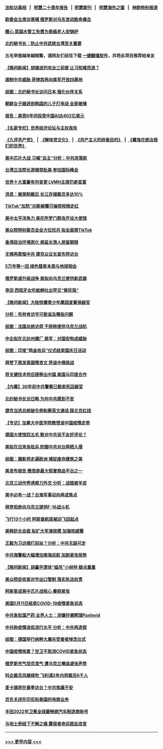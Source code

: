 #### [法轮功真相](https://github.com/gfw-breaker/truth/blob/master/README.md?t=0) &nbsp;&nbsp;|&nbsp;&nbsp; [明慧二十周年报告](https://github.com/gfw-breaker/mh-reports/blob/master/README.md?t=0) &nbsp;&nbsp;|&nbsp;&nbsp;[明慧期刊](https://github.com/gfw-breaker/mh-qikan) &nbsp;&nbsp;|&nbsp;&nbsp; [明慧海外之窗](https://github.com/gfw-breaker/mh-news/blob/master/README.md?t=0) &nbsp;&nbsp;|&nbsp;&nbsp; [神韵特别报道](https://github.com/gfw-breaker/mh-news/blob/master/shenyun.md?t=0)
#### [欧委会主席访基辅 俄罗斯对乌东发动致命袭击](../pages/nsc418/n13920859.md?t=02030043) 
#### [暖心 英国水管工免费为患癌老人安锅炉](../pages/nsc418/n13920621.md?t=02030043) 
#### [北约秘书长：防止中共武统台湾至关重要](../pages/nsc418/n13920747.md?t=02030043) 
#### 五毛举报越来越频繁，请网友们前往下载 [一键翻墙软件](https://github.com/gfw-breaker/ssr-accounts)，并将此项目推荐给亲友
#### [【晚间新闻】胡锡进列攻台三前提 让习知难而退？](../pages/nsc418/n13920755.md?t=02030043) 
#### [遏制中共威胁 菲律宾再向美军开放四基地](../pages/nsc418/n13920645.md?t=02030043) 
#### [组图：北约秘书长访问日本 强化伙伴关系](../pages/nsc418/n13920102.md?t=02030043) 
#### [朝鲜女子跟逃到韩国的儿子打电话 全家被捕](../pages/nsc418/n13920554.md?t=02030043) 
#### [报告：美资6年间投资中国AI达402亿美元](../pages/nsc418/n13920524.md?t=02030043) 
#### [【名家专栏】世界经济论坛与主权丧失](../pages/nsc418/n13919477.md?t=02030043) 
#### [《九评共产党》](https://github.com/begood0513/9ping.md/blob/master/README.md) &nbsp;|&nbsp; [《解体党文化》](../../../../jtdwh.md/blob/master/README.md)  &nbsp;|&nbsp; [《共产主义的终极目的》](../../../../gczydzjmd.md/blob/master/README.md) &nbsp;|&nbsp; [《魔鬼在统治我们的世界》](../../../../mgztzwmdsj.md/blob/master/README.md) 
#### [美中芯片大战 习喊“自主”分析：中共连落败](../pages/nsc418/n13920089.md?t=02030043) 
#### [台湾立法院长游锡堃赴美 参加国际峰会](../pages/nsc418/n13920393.md?t=02030043) 
#### [世界十大富豪有何变更 LVMH主席仍是首富](../pages/nsc418/n13920337.md?t=02030043) 
#### [消息：被美制裁后 长江存储裁员多达10%](../pages/nsc418/n13920203.md?t=02030043) 
#### [TikTok“加热”功能被曝可操控视频走红](../pages/nsc418/n13920331.md?t=02030043) 
#### [美中太平洋角力 美在所罗门群岛开设大使馆](../pages/nsc418/n13920336.md?t=02030043) 
#### [美众院特别委员会全方位抗共 拟全面禁TikTok](../pages/nsc418/n13918856.md?t=02030043) 
#### [香港政治环境恶化 美延长港人居留期限](../pages/nsc418/n13920317.md?t=02030043) 
#### [无惧再惹恼中共 捷克众议长宣布将访台](../pages/nsc418/n13920291.md?t=02030043) 
#### [5万年等一回 绿色彗星本周与地球相会](../pages/nsc418/n13920242.md?t=02030043) 
#### [俄罗斯或升级战争 美拟向乌克兰提供新武器](../pages/nsc418/n13920109.md?t=02030043) 
#### [幸运 西班牙女吃蛤蜊吐出罕见“紫珍珠”](../pages/nsc418/n13919862.md?t=02030043) 
#### [【晚间新闻】大陆惊爆青少年墓园宣誓捐器官](../pages/nsc418/n13920075.md?t=02030043) 
#### [分析：布林肯访华可能谈及哪些问题](../pages/nsc418/n13919773.md?t=02030043) 
#### [组图：法国总统访荷 不排除提供乌克兰战机](../pages/nsc418/n13919985.md?t=02030043) 
#### [中企拟在北达州建厂 美军：对国安构成威胁](../pages/nsc418/n13919937.md?t=02030043) 
#### [组图：印度“鸣金收兵”仪式结束国庆日活动](../pages/nsc418/n13919380.md?t=02030043) 
#### [拜登下周发表国情咨文 将谈中俄挑战](../pages/nsc418/n13919837.md?t=02030043) 
#### [将关键技术供应链移出中国 美国与印度合作](../pages/nsc418/n13919690.md?t=02030043) 
#### [【内幕】30年前中共警察已贩卖死囚器官](../pages/nsc418/n13919567.md?t=02030043) 
#### [北约秘书长访日韩 为何中共感到不安](../pages/nsc418/n13919625.md?t=02030043) 
#### [捷克当选总统破先例和蔡英文通话 踩北京红线](../pages/nsc418/n13918857.md?t=02030043) 
#### [【专访】加拿大中医学院教授谈中国疫情走势](../pages/nsc418/n13919367.md?t=02030043) 
#### [德国大使馆怼五毛 敢对中共说不友好评论？](../pages/nsc418/n13919614.md?t=02030043) 
#### [美拟在吕宋岛驻兵 防御中共对台两栖入侵](../pages/nsc418/n13919568.md?t=02030043) 
#### [组图：摄影师走遍欧洲 捕捉废弃建筑之美](../pages/nsc418/n13919267.md?t=02030043) 
#### [美发布报告 微信是最大假冒商品平台之一](../pages/nsc418/n13919551.md?t=02030043) 
#### [北京三动作秀诱惑力外交 分析：战狼披羊皮](../pages/nsc418/n13919549.md?t=02030043) 
#### [美中必有一战？台海军事动向再成焦点](../pages/nsc418/n13919427.md?t=02030043) 
#### [拜登拒绝向乌克兰提供F-16战斗机](../pages/nsc418/n13919479.md?t=02030043) 
#### [飞行13个小时 阿联酋航班被迫飞回起点](../pages/nsc418/n13919195.md?t=02030043) 
#### [美韩防长会面 拟扩大军演规模 加强核威慑](../pages/nsc418/n13919517.md?t=02030043) 
#### [王毅为习访俄打前站？分析：中共无路可走](../pages/nsc418/n13919425.md?t=02030043) 
#### [中共海警船大幅增加南海巡航 加剧紧张局势](../pages/nsc418/n13919338.md?t=02030043) 
#### [【晚间新闻】胡鑫宇遗体“缢吊”小树林 疑点重重](../pages/nsc418/n13919352.md?t=02030043) 
#### [美众院促收紧对华出口管制 落实执法权责](../pages/nsc418/n13919269.md?t=02030043) 
#### [阿斯麦成美中芯片战核心 秦刚紧张](../pages/nsc418/n13919001.md?t=02030043) 
#### [美国5月11日结束COVID-19疫情紧急状态](../pages/nsc418/n13919139.md?t=02030043) 
#### [中共急批国产药 业界人士：涉嫌抄袭辉瑞Paxlovid](../pages/nsc418/n13918868.md?t=02030043) 
#### [中共称疫情进低流行水平 分析：中共再造假](../pages/nsc418/n13918708.md?t=02030043) 
#### [组图：德国举行纳粹大屠杀受害者悼念仪式](../pages/nsc418/n13918554.md?t=02030043) 
#### [中国疫情拖累？世卫不取消COVID紧急状态](../pages/nsc418/n13918852.md?t=02030043) 
#### [俄罗斯充气坦克泄气 遭乌克兰嘲讽虚张声势](../pages/nsc418/n13918832.md?t=02030043) 
#### [科企裁员风继续吹 飞利浦2年内将裁员6千人](../pages/nsc418/n13918842.md?t=02030043) 
#### [麦卡锡将在春季访台？中共焦躁不安](../pages/nsc418/n13918837.md?t=02030043) 
#### [京东关闭在印尼和泰国的电商业务](../pages/nsc418/n13918822.md?t=02030043) 
#### [丰田2022年卫冕全球最畅销汽车制造商称号](../pages/nsc418/n13918724.md?t=02030043) 
#### [与哈士奇结下不解之缘 露宿者命运就此改变](../pages/nsc418/n13918481.md?t=02030043) 

----
#### [ >>> 更早内容 <<< ](../indexes/nsc418-earlier.md)
